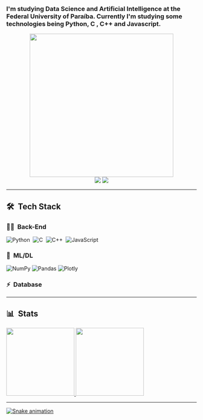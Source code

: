 </br>

### I'm studying Data Science and Artificial Intelligence at the Federal University of Paraíba. Currently I'm studying some technologies being Python, C , C++ and Javascript.

<div align="center">
   <img height="380em" src="https://user-images.githubusercontent.com/70382532/138322189-2db8df52-9dcb-40a0-88a8-c365466bd33d.gif"/>
</div>

<div align="center">
   <a href="https://www.linkedin.com/in/drianodev/" target="_blank"><img src="https://img.shields.io/badge/-LinkedIn-%230077B5?style=for-the-badge&logo=linkedin&logoColor=white" target="_blank"></a>
    <a href = "mailto: paulomsilvas1.ufpb@gmail.com"><img src="https://img.shields.io/badge/Gmail-D14836?style=for-the-badge&logo=gmail&logoColor=white" target="_blank"></a>
</div>

***

## 🛠 &nbsp;Tech Stack

### 👩‍💻 &nbsp;Back-End
![Python](https://img.shields.io/badge/-Python-05122A?style=flat&logo=python)&nbsp;
![C](https://img.shields.io/badge/C-05122A?style=flat&logo=c&logoColor=blue)&nbsp;
![C++](https://img.shields.io/badge/C%2B%2B-05122A?style=flat&logo=c%2B%2B&logoColor=black)&nbsp;
![JavaScript](https://img.shields.io/badge/-JavaScript-05122A?style=flat&logo=javascript)&nbsp;


### 🎨 &nbsp;ML/DL
![NumPy](https://img.shields.io/badge/numpy-%23013243.svg?style=flat&logo=numpy&logoColor=white)
![Pandas](https://img.shields.io/badge/pandas-%23150458.svg?style=flat&logo=pandas&logoColor=white)
![Plotly](https://img.shields.io/badge/Plotly-%233F4F75.svg?style=flat&logo=plotly&logoColor=white)
### ⚡ &nbsp;Database 

***

## 📊 &nbsp;Stats
 
<div>
  <a href = "https://github.com/PauloMarcelo-Silva">
  <img height = "180em" src= "https://github-readme-stats.vercel.app/api?username=PauloMarcelo-Silva&show_icons=true&theme=codeSTACKr&include_all_commits=true&count_private=true"/>
  <img height = "180em" src= "https://github-readme-stats.vercel.app/api/top-langs/?username=PauloMarcelo-Silva&layout=compact&langs_count=7&theme=codeSTACKr"/>
</div>

***
   
![Snake animation](https://github.com/PauloMarcelo-Silva/PauloMarcelo-Silva/blob/output/github-contribution-grid-snake.svg)
